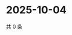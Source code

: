 # 2025-10-04

共 0 条

<!-- BEGIN ZHIHUVIDEO -->
<!-- 最后更新时间 Sat Oct 04 2025 06:09:51 GMT+0800 (China Standard Time) -->

<!-- END ZHIHUVIDEO -->
